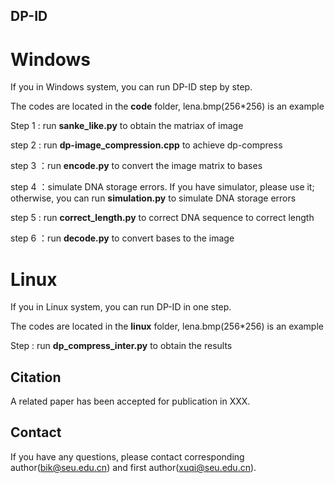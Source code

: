 ## DP-ID 
# Windows
If you in Windows system, you can run DP-ID step by step.

The codes are located in the **code** folder, lena.bmp(256*256) is an example

Step 1 : run **sanke_like.py** to obtain the matriax of image

step 2 : run **dp-image_compression.cpp** to achieve dp-compress

step 3 ：run **encode.py** to convert the image matrix to bases

step 4 ：simulate DNA storage errors. If you have simulator, please use it; otherwise, you can run **simulation.py** to simulate DNA storage errors

step 5 : run **correct_length.py** to correct DNA sequence to correct length

step 6 ：run **decode.py** to convert bases to the image
# Linux
If you in Linux system, you can run DP-ID in one step.

The codes are located in the **linux** folder, lena.bmp(256*256) is an example

Step : run **dp_compress_inter.py** to obtain the results

## Citation
A related paper has been accepted for publication in XXX.

## Contact
If you have any questions, please contact corresponding author(bik@seu.edu.cn) and first author(xuqi@seu.edu.cn).
